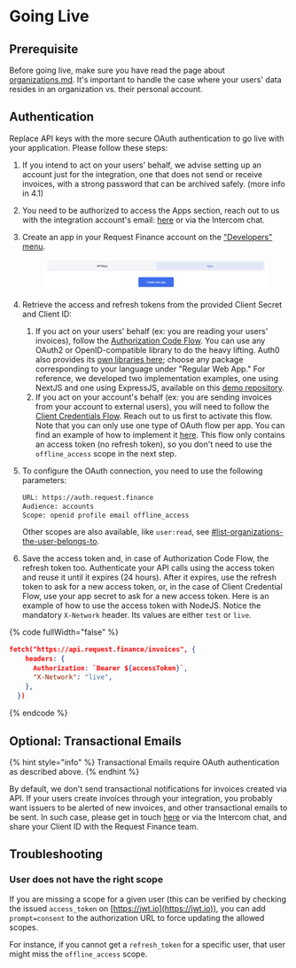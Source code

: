 # Going Live

## Prerequisite

Before going live, make sure you have read the page about [organizations.md](organizations.md "mention"). It's important to handle the case where your users' data resides in an organization vs. their personal account.

## Authentication

Replace API keys with the more secure OAuth authentication to go live with your application. Please follow these steps:

1. If you intend to act on your users' behalf, we advise setting up an account just for the integration, one that does not send or receive invoices, with a strong password that can be archived safely. (more info in 4.1)
2. You need to be authorized to access the Apps section, reach out to us with the integration account's email: [here](mailto:support@request.finance) or via the Intercom chat.
3.  Create an app in your Request Finance account on the ["Developers" menu](https://app.request.finance/developers/apps).

    <figure><img src=".gitbook/assets/image (3).png" alt=""><figcaption></figcaption></figure>
4. Retrieve the access and refresh tokens from the provided Client Secret and Client ID:
   1. If you act on your users' behalf (ex: you are reading your users' invoices), follow the [Authorization Code Flow](https://auth0.com/docs/get-started/authentication-and-authorization-flow/authorization-code-flow). You can use any OAuth2 or OpenID-compatible library to do the heavy lifting. Auth0 also provides its [own libraries here](https://auth0.com/docs/quickstart/webapp); choose any package corresponding to your language under "Regular Web App." For reference, we developed two implementation examples, one using NextJS and one using ExpressJS, available on this [demo repository](https://github.com/RequestFinance/demo-api).
   2. If you act on your account's behalf (ex: you are sending invoices from your account to external users), you will need to follow the [Client Credentials Flow](https://auth0.com/docs/get-started/authentication-and-authorization-flow/client-credentials-flow). Reach out to us first to activate this flow. Note that you can only use one type of OAuth flow per app. You can find an example of how to implement it [here](https://auth0.com/docs/get-started/authentication-and-authorization-flow/client-credentials-flow/call-your-api-using-the-client-credentials-flow#example-post-to-token-url). This flow only contains an access token (no refresh token), so you don't need to use the `offline_access` scope in the next step.
5.  To configure the OAuth connection, you need to use the following parameters:

    ```
    URL: https://auth.request.finance
    Audience: accounts
    Scope: openid profile email offline_access
    ```

    Other scopes are also available, like `user:read`, see [#list-organizations-the-user-belongs-to](organizations.md#list-organizations-the-user-belongs-to "mention").
6. Save the access token and, in case of Authorization Code Flow, the refresh token too. Authenticate your API calls using the access token and reuse it until it expires (24 hours). After it expires, use the refresh token to ask for a new access token, or, in the case of Client Credential Flow, use your app secret to ask for a new access token. Here is an example of how to use the access token with NodeJS. Notice the mandatory `X-Network` header. Its values are either `test` or `live`.

{% code fullWidth="false" %}
```json
fetch("https://api.request.finance/invoices", {
    headers: {
      Authorization: `Bearer ${accessToken}`,
      "X-Network": "live",
    },
  })
```
{% endcode %}

## Optional: Transactional Emails

{% hint style="info" %}
Transactional Emails require OAuth authentication as described above.
{% endhint %}

By default, we don't send transactional notifications for invoices created via API. If your users create invoices through your integration, you probably want issuers to be alerted of new invoices, and other transactional emails to be sent. In such case, please get in touch [here](mailto:support@request.finance) or via the Intercom chat, and share your Client ID with the Request Finance team.

## Troubleshooting

### User does not have the right scope

If you are missing a scope for a given user (this can be verified by checking the issued `access_token` on [https://jwt.io](https://jwt.io)), you can add `prompt=consent` to the authorization URL to force updating the allowed scopes.

For instance, if you cannot get a `refresh_token` for a specific user, that user might miss the `offline_access` scope.
